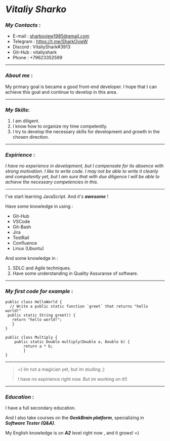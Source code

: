 # _Vitaliy Sharko_

### _My Contacts_ :
- E-mail : sharkoview1985@gmail.com 
- Telegram : https://t.me/SharkOvieW
- Discord : VitaliyShark#3913
- Git-Hub : vitaliyshark
- Phone : +79623352599

***
### _About me_ :

My primary goal is became a good front-end developer. I hope that I can achieve this goal and continue to develop in this area. 

---

### _My Skills_:
1. I am diligent.
2. I know how to organize my time competently.
3. I try to develop the necessary skills for development and growth in the chosen direction. 

---
### _Expirience_ :

_I have no experience in development, but I compensate for its absence with strong motivation. I like to write code. I may not be able to write it cleanly and competently yet, but I am sure that with due diligence I will be able to achieve the necessary competencies in this._

---

I've start learning JavaScript. And _it's_ ***awesome*** !

Have some knowledge in using :

- Git-Hub
- VSCode 
- Git-Bash 
- Jira
- TestRail
- Confluence
- Linux (Ubuntu)
    
And some knowledge in :

1. SDLC and Agile techniques. 
2. Have some understanding in Quality Assuranse of software.

***

### _My first code for example_ :

```
public class HelloWorld {
  // Write a public static function `greet` that returns "hello world!"
 public static String greet() {
   return "hello world!";
   }
}    
```
```
public class Multiply {
    public static Double multiply(Double a, Double b) {
        return a * b;
        }
}  
```           

---

> =) Im not a magician yet, but im studing ;)
> 
> I have no expirience right now. But im working on it!)

---

### _Education_ :

I have a full secondary education. 

And I also take courses on the ***GeekBrain platform***, specializing in ***Software Tester (Q&A)***.



My English knowledge is on ***A2*** level right now , and it grows! =)
